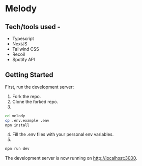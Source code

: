 # Melody

## Tech/tools used - 

- Typescript
- NextJS
- Tailwind CSS
- Recoil
- Spotify API

## Getting Started

First, run the development server:

1. Fork the repo.
2. Clone the forked repo.
3. 
```sh
cd melody
cp .env.example .env
npm install
```
4. Fill the .env files with your personal env variables.
5.  
```sh
npm run dev
```
The development server is now running on [http://localhost:3000](http://localhost:3000).


